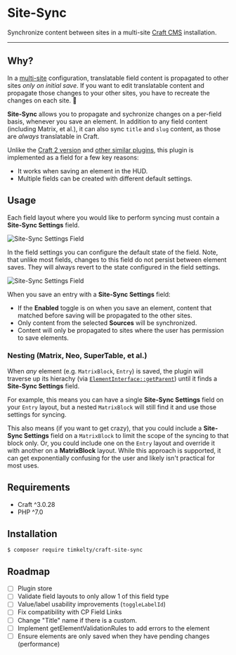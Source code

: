 # Site-Sync

Synchronize content between sites in a multi-site [Craft CMS](https://craftcms.com/) installation.

---

## Why?

In a [multi-site](https://docs.craftcms.com/v3/sites.html) configuration, translatable field content is propagated to other sites _only on initial save_. If you want to edit translatable content and propagate those changes to your other sites, you have to recreate the changes on each site. 🤢

**Site-Sync** allows you to propagate and sychronize changes on a per-field basis, whenever you save an element. In addition to any field content (including Matrix, et al.), it can also sync `title` and `slug` content, as those are *always* translatable in Craft.

Unlike the [Craft 2 version](https://github.com/timkelty/craft-site-sync/tree/craft-2) and [other similar plugins](https://github.com/Goldinteractive/craft3-sitecopy), this plugin is implemented as a field for a few key reasons:

- It works when saving an element in the HUD.
- Multiple fields can be created with different default settings.

## Usage

Each field layout where you would like to perform syncing must contain a **Site-Sync Settings** field.

![Site-Sync Settings Field](https://raw.githubusercontent.com/timkelty/craft-site-sync/master/resources/screenshot-field.png)

In the field settings you can configure the default state of the field. Note, that unlike most fields, changes to this field do not persist between element saves. They will always revert to the state configured in the field settings.

![Site-Sync Settings Field](https://raw.githubusercontent.com/timkelty/craft-site-sync/master/resources/screenshot-field-settings.png)

When you save an entry with a **Site-Sync Settings** field:

- If the **Enabled** toggle is on when you save an element, content that matched before saving will be propagated to the other sites.
- Only content from the selected **Sources** will be synchronized.
- Content will only be propagated to sites where the user has permission to save elements.

### Nesting (Matrix, Neo, SuperTable, et al.)

When _any_ element (e.g. `MatrixBlock`, `Entry`) is saved, the plugin will traverse up its hierachy (via [`ElementInterface::getParent`](https://docs.craftcms.com/api/v3/craft-base-elementinterface.html#method-getparent)) until it finds a **Site-Sync Settings** field.

For example, this means you can have a single **Site-Sync Settings** field on your `Entry` layout, but a nested `MatrixBlock` will still find it and use those settings for syncing.

This also means (if you want to get crazy), that you could include a **Site-Sync Settings** field on a `MatrixBlock` to limit the scope of the syncing to that block only. Or, you could include one on the `Entry` layout and override it with another on a **MatrixBlock** layout. While this approach is supported, it can get exponentially confusing for the user and likely isn't practical for most uses.

## Requirements

- Craft ^3.0.28
- PHP ^7.0

## Installation

```shell
$ composer require timkelty/craft-site-sync
```

## Roadmap

- [ ] Plugin store
- [ ] Validate field layouts to only allow 1 of this field type
- [ ] Value/label usability improvements (`toggleLabelId`)
- [ ] Fix compatibility with CP Field Links
- [ ] Change "Title" name if there is a custom.
- [ ] Implement getElementValidationRules to add errors to the element
- [ ] Ensure elements are only saved when they have pending changes (performance)
